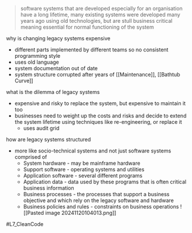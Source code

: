 > software systems that are developed especially for an organisation have a long lifetime, many existing systems were developed many years ago using old technologies, but are stull business critical meaning essential for normal functioning of the system

why is changing legacy systems expensive
- different parts implemented by different teams so no consistent programming style
- uses old language
- system documentation out of date
- system structure corrupted after years of [[Maintenance]], [[Bathtub Curve]]

what is the dilemma of legacy systems
- expensive and risky to replace the system, but expensive to maintain it too
- businesses need to weight up the costs and risks and decide to extend the system lifetime using techniques like re-engineering, or replace it
    - uses audit grid

how are legacy systems structured
- more like socio-technical systems and not just software systems comprised of
    - System hardware - may be mainframe hardware
    - Support software - operating systems and utilities
    - Application software - several different programs
    - Application data - data used by these programs that is often critical business information
    - Business processes - the processes that support a business objective and which rely on the legacy software and hardware
    - Business policies and rules - constraints on business operations ![[Pasted image 20241120104013.png]]



#L7_CleanCode 

